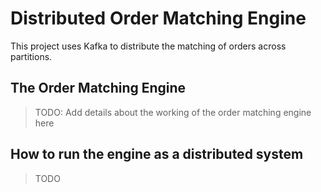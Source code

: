 # Distributed Order Matching Engine

This project uses Kafka to distribute the matching of orders across partitions.

## The Order Matching Engine

> TODO: Add details about the working of the order matching engine here

## How to run the engine as a distributed system

> TODO
